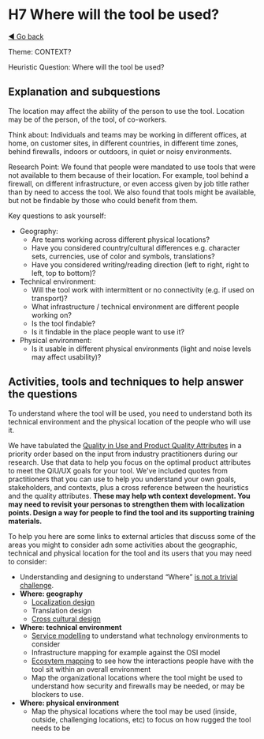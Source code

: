 # H7 Where will the tool be used?
[◄ Go back](README.md)

Theme: CONTEXT?

Heuristic Question: Where will the tool be used?

## Explanation and subquestions

The location may affect the ability of the person to use the tool. Location may be of the person, of the tool, of co-workers.

Think about: Individuals and teams may be working in different offices, at home, on customer sites, in different countries, in different time zones, behind firewalls, indoors or outdoors, in quiet or noisy environments.

Research Point: We found that people were mandated to use tools that were not available to them because of their location. For example, tool behind a firewall, on different infrastructure, or even access given by job title rather than by need to access the tool. We also found that tools might be available, but not be findable by those who could benefit from them.

Key questions to ask yourself:
- Geography:
    - Are teams working across different physical locations?
    - Have you considered country/cultural differences e.g. character sets, currencies, use of color and symbols, translations?
    - Have you considered writing/reading direction (left to right, right to left, top to bottom)?
- Technical environment:
    - Will the tool work with intermittent or no connectivity (e.g. if used on transport)?
    - What infrastructure / technical environment are different people working on?
    - Is the tool findable?
    - Is it findable in the place people want to use it?
- Physical environment:
    - Is it usable in different physical environments (light and noise levels may affect usability)?


## Activities, tools and techniques to help answer the questions
To understand where the tool will be used, you need to understand both its technical environment and the physical location of the people who will use it. 

We have tabulated the [Quality in Use and Product Quality Attributes](Qualityattributesv2.md) in a priority order based on the input from industry practitioners during our research. Use that data to help you focus on the optimal product attributes to meet the QiU/UX goals for your tool. We've included quotes from practitioners that you can use to help you understand your own goals, stakeholders, and contexts, plus a cross reference between the heuristics and the quality attributes. **These may help wth context development. You may need to revisit your personas to strengthen them with localization points. Design a way for people to find the tool and its supporting training materials.**

To help you here are some links to external articles that discuss some of the areas you might to consider adn some activities about the geographic, technical and physical location for the tool and its users that you may need to consider:
- Understanding and designing to understand “Where” [is not a trivial challenge](https://www.nngroup.com/news/item/translastion-and-localization-world-tour-stockholm/). 
- **Where: geography**
    - [Localization design](https://spotify.design/article/designing-for-the-world-an-introduction-to-localization)
    - Translation design
    - [Cross cultural design](https://www.nngroup.com/articles/crosscultural-design/)
- **Where: technical environment**
    - [Service modelling](https://www.interaction-design.org/literature/topics/service-design) to understand what technology environments to consider
    - Infrastructure mapping for example against the OSI model
    - [Ecosytem mapping](https://www.interaction-design.org/literature/topics/ecosystem-maps) to see how the interactions people have with the tool sit within an overall environment
    - Map the organizational locations where the tool might be used to understand how security and firewalls may be needed, or may be blockers to use. 
- **Where: physical environment**
    - Map the physical locations where the tool may be used (inside, outside, challenging locations, etc) to focus on how rugged the tool needs to be

